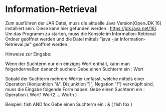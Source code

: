 # Information-Retrieval

Zum ausführen der JAR Datei, muss die aktuelle Java Version(OpenJDK 16) installiert sein. Diese kann hier gefunden werden : https://jdk.java.net/16/.
Um das Programm zu starten, muss die Konsole im Information-Retrieval Ordner geöffnet werden und die Datei mittels "java -jar Information-Retrieval.jar" geöffnet werden.

Hinweise zur Eingabe:

Wenn der Suchterm nur ein einziges Wort enthält, kann man folgendermaßen dananch suchen:
Gebe einen Suchterm ein : Wort

Sobald der Suchterm mehrere Wörter umfasst, welche mittels einer Operation (Konjunktion "&", Disjunktion "|", Negation "!") verknüpft sind, muss die Eingabe folgende Form haben:
Gebe einen Suchterm ein : Operation ( Wort1 Wort2 ... Wortn )

Beispiel: fish AND fox
Gebe einen Suchterm ein : & ( fish fox )